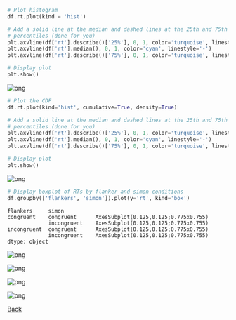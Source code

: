 ```python
# Plot histogram
df.rt.plot(kind = 'hist')

# Add a solid line at the median and dashed lines at the 25th and 75th 
# percentiles (done for you)
plt.axvline(df['rt'].describe()['25%'], 0, 1, color='turquoise', linestyle='--')
plt.axvline(df['rt'].median(), 0, 1, color='cyan', linestyle='-')
plt.axvline(df['rt'].describe()['75%'], 0, 1, color='turquoise', linestyle='--')

# Display plot
plt.show()
```




![png](Assignment_3%20portfolio_files/Assignment_3%20portfolio_0_0.png)




```python
# Plot the CDF
df.rt.plot(kind='hist', cumulative=True, density=True)

# Add a solid line at the median and dashed lines at the 25th and 75th 
# percentiles (done for you)
plt.axvline(df['rt'].describe()['25%'], 0, 1, color='turquoise', linestyle='--')
plt.axvline(df['rt'].median(), 0, 1, color='cyan', linestyle='-')
plt.axvline(df['rt'].describe()['75%'], 0, 1, color='turquoise', linestyle='--')

# Display plot
plt.show()
```




![png](Assignment_3%20portfolio_files/Assignment_3%20portfolio_1_0.png)




```python
# Display boxplot of RTs by flanker and simon conditions
df.groupby(['flankers', 'simon']).plot(y='rt', kind='box')
```




    flankers     simon      
    congruent    congruent      AxesSubplot(0.125,0.125;0.775x0.755)
                 incongruent    AxesSubplot(0.125,0.125;0.775x0.755)
    incongruent  congruent      AxesSubplot(0.125,0.125;0.775x0.755)
                 incongruent    AxesSubplot(0.125,0.125;0.775x0.755)
    dtype: object






![png](Assignment_3%20portfolio_files/Assignment_3%20portfolio_2_1.png)






![png](Assignment_3%20portfolio_files/Assignment_3%20portfolio_2_2.png)






![png](Assignment_3%20portfolio_files/Assignment_3%20portfolio_2_3.png)






![png](Assignment_3%20portfolio_files/Assignment_3%20portfolio_2_4.png)

[Back](https://arlenejiang.github.io/arlenejiang/)
